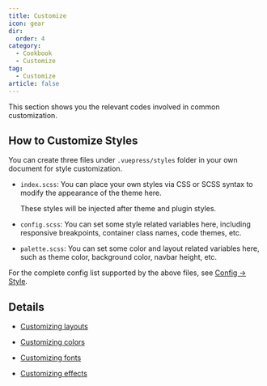 ```yaml
---
title: Customize
icon: gear
dir:
  order: 4
category:
  - Cookbook
  - Customize
tag:
  - Customize
article: false
---
```


This section shows you the relevant codes involved in common customization.

## How to Customize Styles

You can create three files under `.vuepress/styles` folder in your own document for style customization.

- `index.scss`: You can place your own styles via CSS or SCSS syntax to modify the appearance of the theme here.

  These styles will be injected after theme and plugin styles.

- `config.scss`: You can set some style related variables here, including responsive breakpoints, container class names, code themes, etc.

- `palette.scss`: You can set some color and layout related variables here, such as theme color, background color, navbar height, etc.

For the complete config list supported by the above files, see [Config → Style](../../config/style.md).

## Details

- [Customizing layouts](./layout.md)

- [Customizing colors](./color.md)

- [Customizing fonts](./font.md)

- [Customizing effects](./effect.md)
